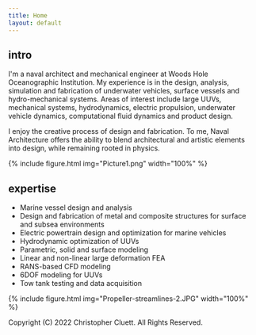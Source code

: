 ```yaml
---
title: Home
layout: default
---
```


## intro
I'm a naval architect and mechanical engineer at Woods Hole Oceanographic Institution. My experience is in the design, analysis, simulation and fabrication of underwater vehicles, surface vessels and hydro-mechanical systems. Areas of interest include large UUVs, mechanical systems, hydrodynamics, electric propulsion, underwater vehicle dynamics, computational fluid dynamics and product design.

I enjoy the creative process of design and fabrication. To me, Naval Architecture offers the ability to blend architectural and artistic elements into design, while remaining rooted in physics.

{% include figure.html img="Picture1.png" width="100%" %}

## expertise
* Marine vessel design and analysis
* Design and fabrication of metal and composite structures for surface and subsea environments
* Electric powertrain design and optimization for marine vehicles
* Hydrodynamic optimization of UUVs
* Parametric, solid and surface modeling
* Linear and non-linear large deformation FEA
* RANS-based CFD modeling
* 6DOF modeling for UUVs
* Tow tank testing and data acquisition

{% include figure.html img="Propeller-streamlines-2.JPG" width="100%" %}

Copyright (C) 2022 Christopher Cluett. All Rights Reserved.
